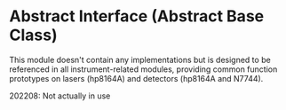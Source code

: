 # Abstract Interface (Abstract Base Class)

This module doesn't contain any implementations but is designed to be referenced in all instrument-related modules, providing common function prototypes on lasers (hp8164A) and detectors (hp8164A and N7744).

202208: Not actually in use